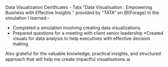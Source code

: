
Data Visualization Certificates - Tata
"Data Visualisation : Empowering Business with Effective Insights " provided by "TATA" on @[Forage]
 In the simulation I learned:-
 * Completed a simulation involving creating data visualizations.
 * Prepared questions for a meeting with client senior leadership
 *Created visuals for data analysis to help executives with effective decision making.

 Also grateful for the valuable knowledge, practical insights, and structured approach that will help me create impactful visualisations.📊
